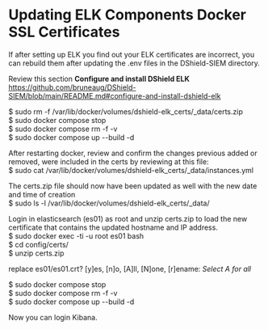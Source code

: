 # Updating ELK Components Docker SSL Certificates
If after setting up ELK you find out your ELK certificates are incorrect, you can rebuild them after updating the .env files in the DShield-SIEM directory.<br>

Review this section **Configure and install DShield ELK**<br>
https://github.com/bruneaug/DShield-SIEM/blob/main/README.md#configure-and-install-dshield-elk

$ sudo rm -f /var/lib/docker/volumes/dshield-elk_certs/_data/certs.zip<br>
$ sudo docker compose stop<br>
$ sudo docker compose rm -f -v<br>
$ sudo docker compose up --build -d<br>

After restarting docker, review and confirm the changes previous added or removed, were included in the certs by reviewing at this file:<br>
$ sudo cat /var/lib/docker/volumes/dshield-elk_certs/_data/instances.yml<br>

The certs.zip file should now have been updated as well with the new date and time of creation<br>
$ sudo ls -l /var/lib/docker/volumes/dshield-elk_certs/_data/<br>

Login in elasticsearch (es01) as root and unzip certs.zip to load the new certificate that contains the updated hostname and IP address.<br>
$ sudo docker exec -ti -u root es01 bash<br>
$ cd config/certs/<br>
$ unzip certs.zip<br>

replace es01/es01.crt? [y]es, [n]o, [A]ll, [N]one, [r]ename: _Select A for all_<br>

$ sudo docker compose stop<br>
$ sudo docker compose rm -f -v<br>
$ sudo docker compose up --build -d<br>

Now you can login Kibana.
